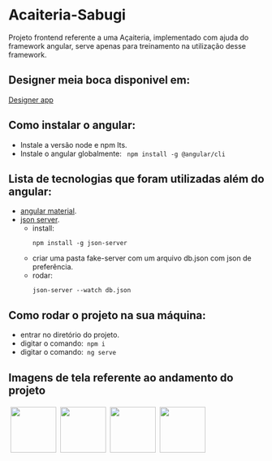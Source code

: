 # Acaiteria-Sabugi
Projeto frontend referente a uma Açaiteria, implementado com ajuda do framework angular, serve apenas para treinamento na utilização desse framework.  
## Designer meia boca disponivel em:
[Designer app](https://www.figma.com/file/mxTBMfXQJ3H8yAENVGy0rx/Acaiteria?node-id=0%3A1)  

## Como instalar o angular:  
-  Instale a versão node e npm lts.  
-  Instale o angular globalmente:  ```  npm install -g @angular/cli  ```  
 
## Lista de tecnologias que foram utilizadas além do angular:  
- [angular material](https://material.angular.io/).
- [json server](https://www.npmjs.com/package/json-server).
    -  install:
        ```  
        npm install -g json-server
        ```  
    -  criar uma pasta fake-server com um arquivo db.json com json de preferência.
    -  rodar:
        ```  
        json-server --watch db.json
        ```  

##  Como rodar o projeto na sua máquina:
-  entrar no diretório do projeto.  
-  digitar o comando:```  npm i  ```  
-  digitar o comando:```  ng serve ``` 

## Imagens de tela referente ao andamento do projeto  
<img src="https://github.com/neto-b2c/Acaiteria-Sabugi/tree/main/img/telaini.png" style="widht:90px;height:90px;float: left; margin:3px 4px"/>
<img src="https://github.com/neto-b2c/Acaiteria-Sabugi/tree/main/img/sectionTwo.png" style="widht:90px;height:90px;float: left; margin:3px 4px"/>
<img src="https://github.com/neto-b2c/Acaiteria-Sabugi/tree/main/img/logado-admin.png" style="widht:90px;height:90px;float: left; margin:3px 4px"/>
<img src="https://github.com/neto-b2c/Acaiteria-Sabugi/tree/main/img/footer.png" style="widht:90px;height:90px;float: left; margin:3px 4px"/>